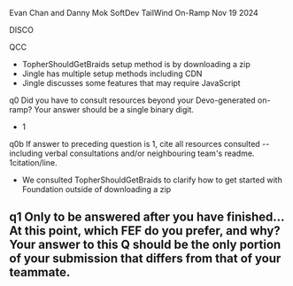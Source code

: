   Evan Chan and Danny Mok
  SoftDev
  TailWind On-Ramp
  Nov 19 2024

  DISCO

  QCC
  - TopherShouldGetBraids setup method is by downloading a zip
  - Jingle has multiple setup methods including CDN
  - Jingle discusses some features that may require JavaScript

  q0 Did you have to consult resources beyond your Devo-generated on-ramp? Your answer should be a single binary digit.
  - 1
  
  q0b If answer to preceding question is 1, cite all resources consulted -- including verbal consultations and/or neighbouring team's readme. 1citation/line.
  - We consulted TopherShouldGetBraids to clarify how to get started with Foundation outside of downloading a zip

  q1 Only to be answered after you have finished... At this point, which FEF do you prefer, and why? Your answer to this Q should be the only portion of your submission that differs from that of your teammate.
  - 
